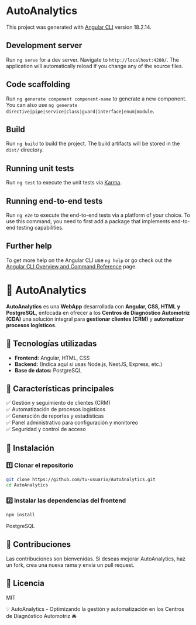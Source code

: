 # AutoAnalytics

This project was generated with [Angular CLI](https://github.com/angular/angular-cli) version 18.2.14.

## Development server

Run `ng serve` for a dev server. Navigate to `http://localhost:4200/`. The application will automatically reload if you change any of the source files.

## Code scaffolding

Run `ng generate component component-name` to generate a new component. You can also use `ng generate directive|pipe|service|class|guard|interface|enum|module`.

## Build

Run `ng build` to build the project. The build artifacts will be stored in the `dist/` directory.

## Running unit tests

Run `ng test` to execute the unit tests via [Karma](https://karma-runner.github.io).

## Running end-to-end tests

Run `ng e2e` to execute the end-to-end tests via a platform of your choice. To use this command, you need to first add a package that implements end-to-end testing capabilities.

## Further help

To get more help on the Angular CLI use `ng help` or go check out the [Angular CLI Overview and Command Reference](https://angular.dev/tools/cli) page.
# 🚗 AutoAnalytics

**AutoAnalytics** es una **WebApp** desarrollada con **Angular, CSS, HTML y PostgreSQL**, enfocada en ofrecer a los **Centros de Diagnóstico Automotriz (CDA)** una solución integral para **gestionar clientes (CRM)** y **automatizar procesos logísticos**.

## 🚀 Tecnologías utilizadas  
- **Frontend:** Angular, HTML, CSS  
- **Backend:** (Indica aquí si usas Node.js, NestJS, Express, etc.)  
- **Base de datos:** PostgreSQL  

## 🎯 Características principales  
✅ Gestión y seguimiento de clientes (CRM)  
✅ Automatización de procesos logísticos  
✅ Generación de reportes y estadísticas  
✅ Panel administrativo para configuración y monitoreo  
✅ Seguridad y control de acceso  

## 🔧 Instalación  

### 1️⃣ Clonar el repositorio  
```bash
git clone https://github.com/tu-usuario/AutoAnalytics.git
cd AutoAnalytics
```

### 2️⃣ Instalar las dependencias del frontend
```bash
npm install

```

PostgreSQL

## 📌 Contribuciones
Las contribuciones son bienvenidas. Si deseas mejorar AutoAnalytics, haz un fork, crea una nueva rama y envía un pull request.

## 📜 Licencia
MIT

💡 AutoAnalytics - Optimizando la gestión y automatización en los Centros de Diagnóstico Automotriz 🚘

